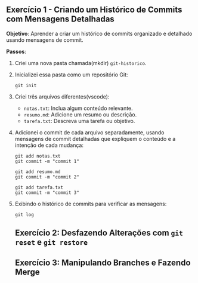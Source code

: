 ## Exercício 1 - Criando um Histórico de Commits com Mensagens Detalhadas

**Objetivo**: Aprender a criar um histórico de commits organizado e detalhado usando mensagens de commit.

**Passos**:

1. Criei uma nova pasta chamada(mkdir) `git-historico`.
2. Inicializei essa pasta como um repositório Git:
   ```
   git init
   ```
3. Criei três arquivos diferentes(vscode):
   - `notas.txt`: Inclua algum conteúdo relevante.
   - `resumo.md`: Adicione um resumo ou descrição.
   - `tarefa.txt`: Descreva uma tarefa ou objetivo.

4. Adicionei o commit de cada arquivo separadamente, usando mensagens de commit detalhadas que expliquem o conteúdo e a intenção de cada mudança:
   ```
   git add notas.txt
   git commit -m "commit 1"

   git add resumo.md
   git commit -m "commit 2"

   git add tarefa.txt
   git commit -m "commit 3"
   ```
5. Exibindo o histórico de commits para verificar as mensagens:
   ```
   git log
   ```

   ## Exercício 2: Desfazendo Alterações com `git reset` e `git restore`

   ## Exercício 3: Manipulando Branches e Fazendo Merge